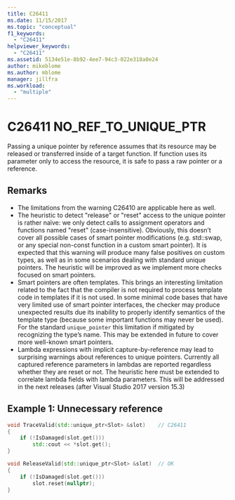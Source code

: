 ```yaml
---
title: C26411
ms.date: 11/15/2017
ms.topic: "conceptual"
f1_keywords:
  - "C26411"
helpviewer_keywords:
  - "C26411"
ms.assetid: 5134e51e-8b92-4ee7-94c3-022e318a0e24
author: mikeblome
ms.author: mblome
manager: jillfra
ms.workload:
  - "multiple"
---
```

# C26411  NO_REF_TO_UNIQUE_PTR
Passing a unique pointer by reference assumes that its resource may be released or transferred inside of a target function. If function uses its parameter only to access the resource, it is safe to pass a raw pointer or a reference.

## Remarks
- The limitations from the warning C26410 are applicable here as well.
- The heuristic to detect "release" or "reset" access to the unique pointer is rather naïve: we only detect calls to assignment operators and functions named "reset" (case-insensitive). Obviously, this doesn’t cover all possible cases of smart pointer modifications (e.g. std::swap, or any special non-const function in a custom smart pointer). It is expected that this warning will produce many false positives on custom types, as well as in some scenarios dealing with standard unique pointers. The heuristic will be improved as we implement more checks focused on smart pointers.
- Smart pointers are often templates. This brings an interesting limitation related to the fact that the compiler is not required to process template code in templates if it is not used. In some minimal code bases that have very limited use of smart pointer interfaces, the checker may produce unexpected results due its inability to properly identify semantics of the template type (because some important functions may never be used). For the standard `unique_pointer` this limitation if mitigated by recognizing the type’s name. This may be extended in future to cover more well-known smart pointers.
- Lambda expressions with implicit capture-by-reference may lead to surprising warnings about references to unique pointers. Currently all captured reference parameters in lambdas are reported regardless whether they are reset or not. The heuristic here must be extended to correlate lambda fields with lambda parameters. This will be addressed in the next releases (after Visual Studio 2017 version 15.3)

## Example 1: Unnecessary reference
```cpp
void TraceValid(std::unique_ptr<Slot> &slot)    // C26411
{
    if (!IsDamaged(slot.get()))
        std::cout << *slot.get();
}

void ReleaseValid(std::unique_ptr<Slot> &slot)  // OK
{
    if (!IsDamaged(slot.get()))
        slot.reset(nullptr);
}
```
